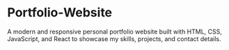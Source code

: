 # Portfolio-Website

A modern and responsive personal portfolio website built with HTML, CSS, JavaScript, and React to showcase my skills, projects, and contact details.
